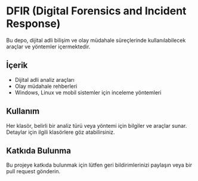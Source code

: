 # DFIR (Digital Forensics and Incident Response)

Bu depo, dijital adli bilişim ve olay müdahale süreçlerinde kullanılabilecek araçlar ve yöntemler içermektedir. 

## İçerik

- Dijital adli analiz araçları
- Olay müdahale rehberleri
- Windows, Linux ve mobil sistemler için inceleme yöntemleri

## Kullanım

Her klasör, belirli bir analiz türü veya yöntemi için bilgiler ve araçlar sunar. Detaylar için ilgili klasörlere göz atabilirsiniz.

## Katkıda Bulunma

Bu projeye katkıda bulunmak için lütfen geri bildirimlerinizi paylaşın veya bir pull request gönderin.
